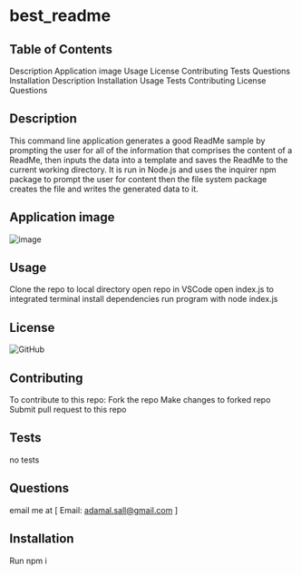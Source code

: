 # best_readme

## Table of Contents
Description
Application image
Usage
License
Contributing
Tests
Questions
Installation
Description
Installation
Usage
Tests
Contributing
License
Questions


## Description
This command line application generates a good ReadMe sample by prompting the user for all of the information that comprises the content of a ReadMe, then inputs the data into a  template and saves the ReadMe to the current working directory. It is run in Node.js and uses the inquirer npm package to prompt the user for content then the file system package creates the file and writes the generated data to it.


## Application image

![image](https://user-images.githubusercontent.com/115763652/214293858-41313da5-3978-4abe-8d0c-0996f08090f8.png)

## Usage

Clone the repo to local directory
open repo in VSCode
open  index.js to integrated terminal
install dependencies
run program with node index.js

## License

![GitHub](https://img.shields.io/github/license/kaiyfa/best_readme?style=plastic)

## Contributing

To contribute to this repo:
Fork the repo
Make changes to forked repo
Submit pull request to this repo

## Tests

no tests

## Questions

email me at [
 Email: adamal.sall@gmail.com ]

 ## Installation
Run npm i
